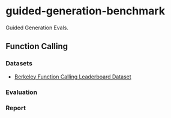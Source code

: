 # guided-generation-benchmark

Guided Generation Evals.

## Function Calling

### Datasets

- [Berkeley Function Calling Leaderboard Dataset](https://huggingface.co/datasets/gorilla-llm/Berkeley-Function-Calling-Leaderboard)

### Evaluation

### Report